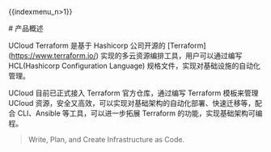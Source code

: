 {{indexmenu_n>1}}

\# 产品概述

UCloud Terraform 是基于 Hashicorp 公司开源的
\[Terraform\](<https://www.terraform.io/>) 实现的多云资源编排工具，用户可以通过编写
HCL(Hashicorp Configuration Language) 规格文件，实现对基础设施的自动化管理。

UCloud 目前已正式接入 Terraform 官方仓库，通过编写 Terraform 模板来管理 UCloud
资源，安全又高效，可以实现对基础架构的自动化部署、快速迁移等，配合
CLI、Ansible 等工具，可以进一步拓展 Terraform 的功能，实现基础架构可编程。

> Write, Plan, and Create Infrastructure as Code.
